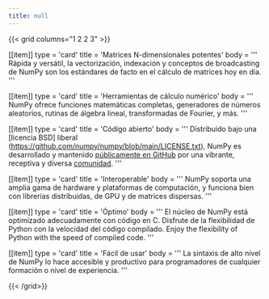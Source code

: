 ```yaml
---
title: null
---
```


{{< grid columns="1 2 2 3" >}}

[[item]]
type = 'card'
title = 'Matrices N-dimensionales potentes'
body = '''
Rápida y versátil, la vectorización, indexación y conceptos de broadcasting de NumPy son los estándares de facto en el cálculo de matrices hoy en día.
'''

[[item]]
type = 'card'
title = 'Herramientas de cálculo numérico'
body = '''
NumPy ofrece funciones matemáticas completas, generadores de números aleatorios, rutinas de álgebra lineal, transformadas de Fourier, y más.
'''

[[item]]
type = 'card'
title = 'Código abierto'
body = '''
Distribuido bajo una [licencia BSD] liberal (https://github.com/numpy/numpy/blob/main/LICENSE.txt), NumPy es desarrollado y mantenido [públicamente en GitHub](https://github.com/numpy/numpy) por una vibrante, receptiva y diversa [comunidad](/es/community).
'''

[[item]]
type = 'card'
title = 'Interoperable'
body = '''
NumPy soporta una amplia gama de hardware y plataformas de computación, y funciona bien con librerías distribuidas, de GPU y de matrices dispersas.
'''

[[item]]
type = 'card'
title = 'Óptimo'
body = '''
El núcleo de NumPy está optimizado adecuadamente con código en C. Disfrute de la flexibilidad de Python con la velocidad del código compilado. Enjoy the flexibility of Python with the speed of compiled code.
'''

[[item]]
type = 'card'
title = 'Fácil de usar'
body = '''
La sintaxis de alto nivel de NumPy lo hace accesible y productivo para programadores de cualquier formación o nivel de experiencia.
'''

{{< /grid>}}
